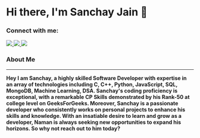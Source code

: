 <h1>Hi there, I'm Sanchay Jain 👋</h1>

### Connect with me:
<a href="https://www.linkedin.com/in/sanchay-jain-/"><img src="https://img.shields.io/badge/LinkedIn-0077B5?style=for-the-badge&logo=linkedin&logoColor=white">
</a> <a href="https://leetcode.com/sanchayjain/"> <img src="https://img.shields.io/badge/-LeetCode-FFA116?style=for-the-badge&logo=LeetCode&logoColor=black"> </a><a href="https://auth.geeksforgeeks.org/user/leadcoder"><img src="https://img.shields.io/badge/GeeksforGeeks-298D46?style=for-the-badge&logo=geeksforgeeks&logoColor=white"></a>
<h3>About Me</h3>
<hr>
<b>Hey I am Sanchay, a highly skilled Software Developer with expertise in an array of technologies including C, C++, Python, JavaScript, SQL, MongoDB, Machine Learning, DSA.
Sanchay's coding proficiency is exceptional, with a remarkable CP Skills demonstrated by his Rank-50 at college level on GeeksForGeeks.
Moreover, Sanchay is a passionate developer who consistently works on personal projects to enhance his skills and knowledge. With an insatiable desire to learn and grow as a developer, Naman is always seeking new opportunities to expand his horizons. So why not reach out to him today? </b>
<!--
<img src="https://img.shields.io/badge/Python-FFD43B?style=for-the-badge&logo=python&logoColor=blue"><img src="https://img.shields.io/badge/Microsoft_SQL_Server-CC2927?style=for-the-badge&logo=microsoft-sql-server&logoColor=white"> <img src="https://img.shields.io/badge/Django-092E20?style=for-the-badge&logo=django&logoColor=green"> <img src="https://img.shields.io/badge/GitHub-100000?style=for-the-badge&logo=github&logoColor=white">
-->

<!--
**sanchayjain28/sanchayjain28** is a ✨ _special_ ✨ repository because its `README.md` (this file) appears on your GitHub profile.


Here are some ideas to get you started:

- 🔭 I’m currently working on ...
- 🌱 I’m currently learning ...
- 👯 I’m looking to collaborate on ...
- 🤔 I’m looking for help with ...
- 💬 Ask me about ...
- 📫 How to reach me: ...
- 😄 Pronouns: ...
- ⚡ Fun fact: ...
-->
